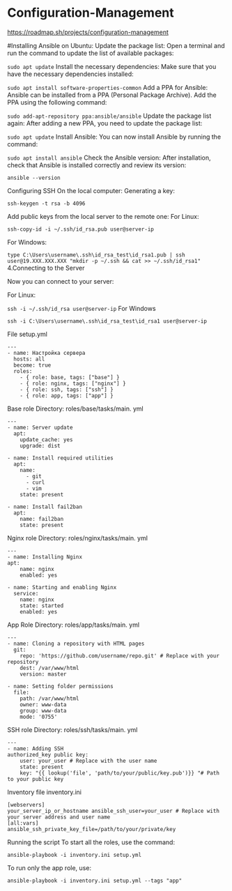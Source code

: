 # Configuration-Management
https://roadmap.sh/projects/configuration-management

#Installing Ansible on Ubuntu:
Update the package list:
Open a terminal and run the command to update the list of available packages:

```sudo apt update```
Install the necessary dependencies:
Make sure that you have the necessary dependencies installed:

```sudo apt install software-properties-common```
Add a PPA for Ansible:
Ansible can be installed from a PPA (Personal Package Archive). Add the PPA using the following command:

```sudo add-apt-repository ppa:ansible/ansible```
Update the package list again:
After adding a new PPA, you need to update the package list:

```sudo apt update```
Install Ansible:
You can now install Ansible by running the command:

```sudo apt install ansible```
Check the Ansible version:
After installation, check that Ansible is installed correctly and review its version:

```ansible --version```

Configuring SSH On the local computer:
Generating a key:

```ssh-keygen -t rsa -b 4096```

Add public keys from the local server to the remote one:
For Linux:

```ssh-copy-id -i ~/.ssh/id_rsa.pub user@server-ip```

For Windows:

  ```type C:\Users\username\.ssh\id_rsa_test\id_rsa1.pub | ssh user@19.XXX.XXX.XXX "mkdir -p ~/.ssh && cat >> ~/.ssh/id_rsa1"```
4.Connecting to the Server

Now you can connect to your server:

For Linux:

```ssh -i ~/.ssh/id_rsa user@server-ip```
For Windows

```ssh -i C:\Users\username\.ssh\id_rsa_test\id_rsa1 user@server-ip```

File setup.yml

```
---
- name: Настройка сервера
  hosts: all
  become: true
  roles:
    - { role: base, tags: ["base"] }
    - { role: nginx, tags: ["nginx"] }
    - { role: ssh, tags: ["ssh"] }
    - { role: app, tags: ["app"] }
```
Base role
Directory: roles/base/tasks/main. yml

```
---
- name: Server update
  apt:
    update_cache: yes
    upgrade: dist

- name: Install required utilities
  apt:
    name:
      - git
      - curl
      - vim
    state: present

- name: Install fail2ban
  apt:
    name: fail2ban
    state: present
```
Nginx role
Directory: roles/nginx/tasks/main. yml

```
---
- name: Installing Nginx
apt:
    name: nginx
    enabled: yes

- name: Starting and enabling Nginx
  service:
    name: nginx
    state: started
    enabled: yes
```
App Role
Directory: roles/app/tasks/main. yml

```
---
- name: Cloning a repository with HTML pages
  git:
    repo: 'https://github.com/username/repo.git' # Replace with your repository
    dest: /var/www/html
    version: master

- name: Setting folder permissions
  file:
    path: /var/www/html
    owner: www-data
    group: www-data
    mode: '0755'
```
SSH role
Directory: roles/ssh/tasks/main. yml

```
---
- name: Adding SSH
authorized_key public key:
    user: your_user # Replace with the user name
    state: present
    key: "{{ lookup('file', 'path/to/your/public/key.pub')}} "# Path to your public key
```
Inventory file inventory.ini

```
[webservers]
your_server_ip_or_hostname ansible_ssh_user=your_user # Replace with your server address and user name
[all:vars]
ansible_ssh_private_key_file=/path/to/your/private/key
```
Running the script
To start all the roles, use the command:

```
ansible-playbook -i inventory.ini setup.yml
```
To run only the app role, use:

```
ansible-playbook -i inventory.ini setup.yml --tags "app"
```
